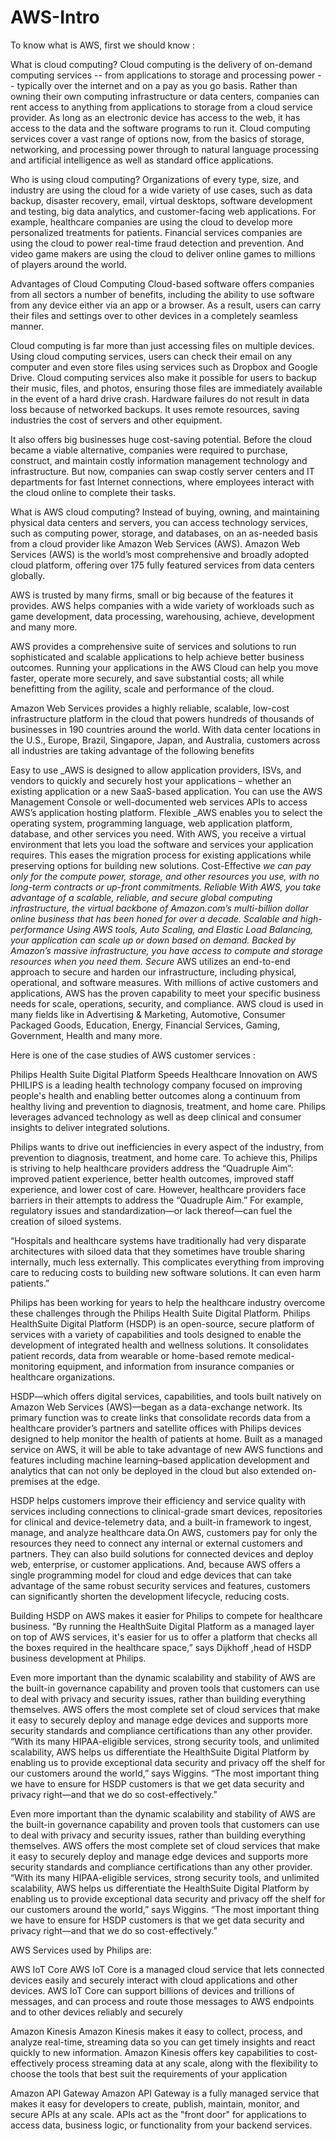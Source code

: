 # AWS-Intro



To know what is AWS, first we should know :

What is cloud computing? Cloud computing is the delivery of on-demand computing services -- from applications to storage and processing power -- typically over the internet and on a pay as you go basis. Rather than owning their own computing infrastructure or data centers, companies can rent access to anything from applications to storage from a cloud service provider. As long as an electronic device has access to the web, it has access to the data and the software programs to run it. Cloud computing services cover a vast range of options now, from the basics of storage, networking, and processing power through to natural language processing and artificial intelligence as well as standard office applications.


Who is using cloud computing? Organizations of every type, size, and industry are using the cloud for a wide variety of use cases, such as data backup, disaster recovery, email, virtual desktops, software development and testing, big data analytics, and customer-facing web applications. For example, healthcare companies are using the cloud to develop more personalized treatments for patients. Financial services companies are using the cloud to power real-time fraud detection and prevention. And video game makers are using the cloud to deliver online games to millions of players around the world.

Advantages of Cloud Computing 
Cloud-based software offers companies from all sectors a number of benefits, including the ability to use software from any device either via an app or a browser. As a result, users can carry their files and settings over to other devices in a completely seamless manner.

Cloud computing is far more than just accessing files on multiple devices. Using cloud computing services, users can check their email on any computer and even store files using services such as Dropbox and Google Drive. Cloud computing services also make it possible for users to backup their music, files, and photos, ensuring those files are immediately available in the event of a hard drive crash. Hardware failures do not result in data loss because of networked backups. It uses remote resources, saving industries the cost of servers and other equipment.

It also offers big businesses huge cost-saving potential. Before the cloud became a viable alternative, companies were required to purchase, construct, and maintain costly information management technology and infrastructure. But now, companies can swap costly server centers and IT departments for fast Internet connections, where employees interact with the cloud online to complete their tasks.

What is AWS cloud computing?
Instead of buying, owning, and maintaining physical data centers and servers, you can access technology services, such as computing power, storage, and databases, on an as-needed basis from a cloud provider like Amazon Web Services (AWS). Amazon Web Services (AWS) is the world’s most comprehensive and broadly adopted cloud platform, offering over 175 fully featured services from data centers globally.

AWS is trusted by many firms, small or big because of the features it provides. AWS helps companies with a wide variety of workloads such as game development, data processing, warehousing, achieve, development and many more.


AWS provides a comprehensive suite of services and solutions to run sophisticated and scalable applications to help achieve better business outcomes. Running your applications in the AWS Cloud can help you move faster, operate more securely, and save substantial costs; all while benefitting from the agility, scale and performance of the cloud.

Amazon Web Services provides a highly reliable, scalable, low-cost infrastructure platform in the cloud that powers hundreds of thousands of businesses in 190 countries around the world. With data center locations in the U.S., Europe, Brazil, Singapore, Japan, and Australia, customers across all industries are taking advantage of the following benefits

Easy to use _AWS is designed to allow application providers, ISVs, and vendors to quickly and securely host your applications – whether an existing application or a new SaaS-based application. You can use the AWS Management Console or well-documented web services APIs to access AWS’s application hosting platform.
Flexible _AWS enables you to select the operating system, programming language, web application platform, database, and other services you need. With AWS, you receive a virtual environment that lets you load the software and services your application requires. This eases the migration process for existing applications while preserving options for building new solutions.
Cost-Effective _we can pay only for the compute power, storage, and other resources you use, with no long-term contracts or up-front commitments.
Reliable _With AWS, you take advantage of a scalable, reliable, and secure global computing infrastructure, the virtual backbone of Amazon.com’s multi-billion dollar online business that has been honed for over a decade.
Scalable and high-performance_ Using AWS tools, Auto Scaling, and Elastic Load Balancing, your application can scale up or down based on demand. Backed by Amazon’s massive infrastructure, you have access to compute and storage resources when you need them.
Secure_ AWS utilizes an end-to-end approach to secure and harden our infrastructure, including physical, operational, and software measures. 
With millions of active customers and applications, AWS has the proven capability to meet your specific business needs for scale, operations, security, and compliance. AWS cloud is used in many fields like in Advertising & Marketing, Automotive, Consumer Packaged Goods, Education, Energy, Financial Services, Gaming, Government, Health and many more.

Here is one of the case studies of AWS customer services :

Philips Health Suite Digital Platform Speeds Healthcare Innovation on AWS
PHILIPS is a leading health technology company focused on improving people's health and enabling better outcomes along a continuum from healthy living and prevention to diagnosis, treatment, and home care. Philips leverages advanced technology as well as deep clinical and consumer insights to deliver integrated solutions.

Philips wants to drive out inefficiencies in every aspect of the industry, from prevention to diagnosis, treatment, and home care. To achieve this, Philips is striving to help healthcare providers address the “Quadruple Aim”: improved patient experience, better health outcomes, improved staff experience, and lower cost of care. However, healthcare providers face barriers in their attempts to address the “Quadruple Aim.” For example, regulatory issues and standardization—or lack thereof—can fuel the creation of siloed systems. 


“Hospitals and healthcare systems have traditionally had very disparate architectures with siloed data that they sometimes have trouble sharing internally, much less externally. This complicates everything from improving care to reducing costs to building new software solutions. It can even harm patients.”

Philips has been working for years to help the healthcare industry overcome these challenges through the Philips Health Suite Digital Platform. Philips HealthSuite Digital Platform (HSDP) is an open-source, secure platform of services with a variety of capabilities and tools designed to enable the development of integrated health and wellness solutions. It consolidates patient records, data from wearable or home-based remote medical-monitoring equipment, and information from insurance companies or healthcare organizations.

HSDP—which offers digital services, capabilities, and tools built natively on Amazon Web Services (AWS)—began as a data-exchange network. Its primary function was to create links that consolidate records data from a healthcare provider’s partners and satellite offices with Philips devices designed to help monitor the health of patients at home. Built as a managed service on AWS, it will be able to take advantage of new AWS functions and features including machine learning–based application development and analytics that can not only be deployed in the cloud but also extended on-premises at the edge.

HSDP helps customers improve their efficiency and service quality with services including connections to clinical-grade smart devices, repositories for clinical and device-telemetry data, and a built-in framework to ingest, manage, and analyze healthcare data.On AWS, customers pay for only the resources they need to connect any internal or external customers and partners. They can also build solutions for connected devices and deploy web, enterprise, or customer applications. And, because AWS offers a single programming model for cloud and edge devices that can take advantage of the same robust security services and features, customers can significantly shorten the development lifecycle, reducing costs.

Building HSDP on AWS makes it easier for Philips to compete for healthcare business. “By running the HealthSuite Digital Platform as a managed layer on top of AWS services, it's easier for us to offer a platform that checks all the boxes required in the healthcare space,” says Dijkhoff ,head of HSDP business development at Philips.

Even more important than the dynamic scalability and stability of AWS are the built-in governance capability and proven tools that customers can use to deal with privacy and security issues, rather than building everything themselves. AWS offers the most complete set of cloud services that make it easy to securely deploy and manage edge devices and supports more security standards and compliance certifications than any other provider. “With its many HIPAA-eligible services, strong security tools, and unlimited scalability, AWS helps us differentiate the HealthSuite Digital Platform by enabling us to provide exceptional data security and privacy off the shelf for our customers around the world,” says Wiggins. “The most important thing we have to ensure for HSDP customers is that we get data security and privacy right—and that we do so cost-effectively.”

Even more important than the dynamic scalability and stability of AWS are the built-in governance capability and proven tools that customers can use to deal with privacy and security issues, rather than building everything themselves. AWS offers the most complete set of cloud services that make it easy to securely deploy and manage edge devices and supports more security standards and compliance certifications than any other provider. “With its many HIPAA-eligible services, strong security tools, and unlimited scalability, AWS helps us differentiate the HealthSuite Digital Platform by enabling us to provide exceptional data security and privacy off the shelf for our customers around the world,” says Wiggins. “The most important thing we have to ensure for HSDP customers is that we get data security and privacy right—and that we do so cost-effectively.”

AWS Services used by Philips are:

AWS IoT Core
AWS IoT Core is a managed cloud service that lets connected devices easily and securely interact with cloud applications and other devices. AWS IoT Core can support billions of devices and trillions of messages, and can process and route those messages to AWS endpoints and to other devices reliably and securely

Amazon Kinesis
Amazon Kinesis makes it easy to collect, process, and analyze real-time, streaming data so you can get timely insights and react quickly to new information. Amazon Kinesis offers key capabilities to cost-effectively process streaming data at any scale, along with the flexibility to choose the tools that best suit the requirements of your application

Amazon API Gateway
Amazon API Gateway is a fully managed service that makes it easy for developers to create, publish, maintain, monitor, and secure APIs at any scale. APIs act as the "front door" for applications to access data, business logic, or functionality from your backend services.

